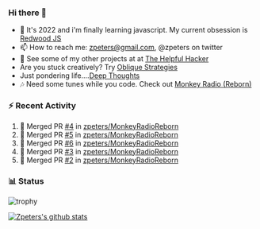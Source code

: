 ### Hi there 👋


- 🔭 It's 2022 and i'm finally learning javascript.  My current obsession is [Redwood JS](https://github.com/redwoodjs/redwood)
- 📫 How to reach me: zpeters@gmail.com, @zpeters on twitter
- 👋 See some of my other projects at at [The Helpful Hacker](https://thehelpfulhacker.net/projects/)
- Are you stuck creatively?  Try [Oblique Strategies](https://oblique.zachpeters.org/)
- Just pondering life....[Deep Thoughts](https://deepthoughts.zachpeters.org/)
- 🎶 Need some tunes while you code.   Check out [Monkey Radio (Reborn)](https://monkeyradioreborn.com/)

### :zap: Recent Activity

<!--START_SECTION:activity-->
1. 🎉 Merged PR [#4](https://github.com/zpeters/MonkeyRadioReborn/pull/4) in [zpeters/MonkeyRadioReborn](https://github.com/zpeters/MonkeyRadioReborn)
2. 🎉 Merged PR [#5](https://github.com/zpeters/MonkeyRadioReborn/pull/5) in [zpeters/MonkeyRadioReborn](https://github.com/zpeters/MonkeyRadioReborn)
3. 🎉 Merged PR [#6](https://github.com/zpeters/MonkeyRadioReborn/pull/6) in [zpeters/MonkeyRadioReborn](https://github.com/zpeters/MonkeyRadioReborn)
4. 🎉 Merged PR [#3](https://github.com/zpeters/MonkeyRadioReborn/pull/3) in [zpeters/MonkeyRadioReborn](https://github.com/zpeters/MonkeyRadioReborn)
5. 🎉 Merged PR [#2](https://github.com/zpeters/MonkeyRadioReborn/pull/2) in [zpeters/MonkeyRadioReborn](https://github.com/zpeters/MonkeyRadioReborn)
<!--END_SECTION:activity-->

### :bar_chart: Status

![trophy](https://github-profile-trophy.vercel.app/?username=zpeters)

[![Zpeters's github stats](https://github-readme-stats.vercel.app/api?username=zpeters)](https://github.com/zpeters/github-readme-stats&show_icons=true)
